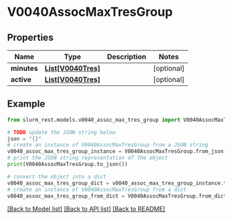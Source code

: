 # V0040AssocMaxTresGroup


## Properties

Name | Type | Description | Notes
------------ | ------------- | ------------- | -------------
**minutes** | [**List[V0040Tres]**](V0040Tres.md) |  | [optional] 
**active** | [**List[V0040Tres]**](V0040Tres.md) |  | [optional] 

## Example

```python
from slurm_rest.models.v0040_assoc_max_tres_group import V0040AssocMaxTresGroup

# TODO update the JSON string below
json = "{}"
# create an instance of V0040AssocMaxTresGroup from a JSON string
v0040_assoc_max_tres_group_instance = V0040AssocMaxTresGroup.from_json(json)
# print the JSON string representation of the object
print(V0040AssocMaxTresGroup.to_json())

# convert the object into a dict
v0040_assoc_max_tres_group_dict = v0040_assoc_max_tres_group_instance.to_dict()
# create an instance of V0040AssocMaxTresGroup from a dict
v0040_assoc_max_tres_group_from_dict = V0040AssocMaxTresGroup.from_dict(v0040_assoc_max_tres_group_dict)
```
[[Back to Model list]](../README.md#documentation-for-models) [[Back to API list]](../README.md#documentation-for-api-endpoints) [[Back to README]](../README.md)



